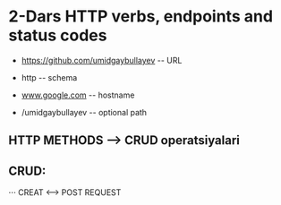 # 2-Dars HTTP verbs, endpoints and status codes

* https://github.com/umidgaybullayev -- URL

* http -- schema

* www.google.com -- hostname

* /umidgaybullayev -- optional path

## HTTP METHODS --> CRUD operatsiyalari

## CRUD:
⋅⋅⋅ CREAT <--> POST REQUEST 